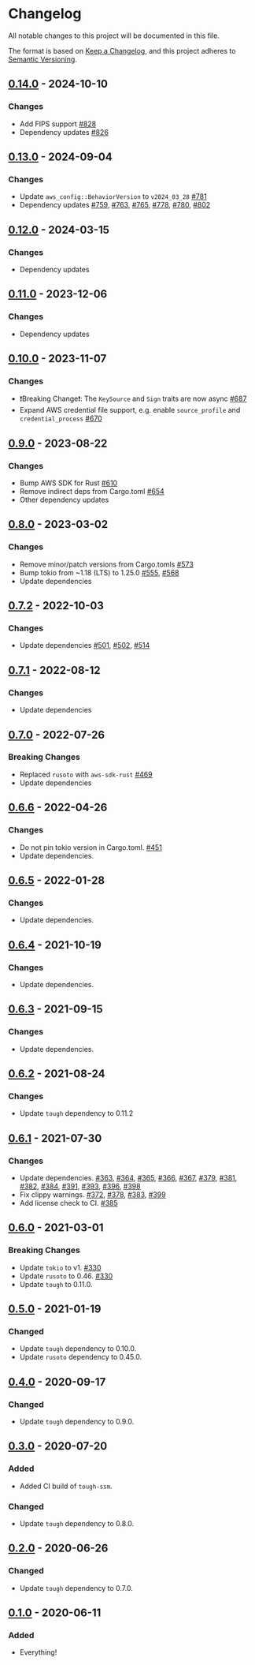 # Changelog
All notable changes to this project will be documented in this file.

The format is based on [Keep a Changelog](https://keepachangelog.com/en/1.0.0/),
and this project adheres to [Semantic Versioning](https://semver.org/spec/v2.0.0.html).

## [0.14.0] - 2024-10-10
### Changes
- Add FIPS support [#828] 
- Dependency updates [#826]

[#826]: https://github.com/awslabs/tough/pull/826
[#828]: https://github.com/awslabs/tough/pull/828

## [0.13.0] - 2024-09-04
### Changes
- Update `aws_config::BehaviorVersion` to `v2024_03_28` [#781]
- Dependency updates [#759], [#763], [#765], [#778], [#780], [#802]

[#759]: https://github.com/awslabs/tough/pull/759
[#763]: https://github.com/awslabs/tough/pull/763
[#765]: https://github.com/awslabs/tough/pull/765
[#778]: https://github.com/awslabs/tough/pull/778
[#780]: https://github.com/awslabs/tough/pull/780 
[#781]: https://github.com/awslabs/tough/pull/781
[#802]: https://github.com/awslabs/tough/pull/802

## [0.12.0] - 2024-03-15

### Changes
- Dependency updates

## [0.11.0] - 2023-12-06

### Changes
- Dependency updates

## [0.10.0] - 2023-11-07

### Changes
- ❗Breaking Change❗: The `KeySource` and `Sign` traits are now async [#687]
- Expand AWS credential file support, e.g. enable `source_profile` and `credential_process` [#670]

[#670]: https://github.com/awslabs/tough/pull/670
[#687]: https://github.com/awslabs/tough/pull/687

## [0.9.0] - 2023-08-22
### Changes
- Bump AWS SDK for Rust [#610]
- Remove indirect deps from Cargo.toml [#654]
- Other dependency updates

[#610]: https://github.com/awslabs/tough/pull/610
[#654]: https://github.com/awslabs/tough/pull/654

## [0.8.0] - 2023-03-02
### Changes
- Remove minor/patch versions from Cargo.tomls [#573]
- Bump tokio from ~1.18 (LTS) to 1.25.0 [#555], [#568]
- Update dependencies

[#555]: https://github.com/awslabs/tough/pull/555
[#568]: https://github.com/awslabs/tough/pull/568
[#573]: https://github.com/awslabs/tough/pull/573

## [0.7.2] - 2022-10-03
### Changes
- Update dependencies [#501], [#502], [#514]

[#501]: https://github.com/awslabs/tough/pull/501
[#502]: https://github.com/awslabs/tough/pull/502
[#514]: https://github.com/awslabs/tough/pull/514

## [0.7.1] - 2022-08-12
### Changes
- Update dependencies

## [0.7.0] - 2022-07-26
### Breaking Changes
- Replaced `rusoto` with `aws-sdk-rust` [#469]
- Update dependencies

[#469]: https://github.com/awslabs/tough/pull/469

## [0.6.6] - 2022-04-26
### Changes
- Do not pin tokio version in Cargo.toml. [#451]
- Update dependencies.

[#451]: https://github.com/awslabs/tough/pull/451

## [0.6.5] - 2022-01-28
### Changes
- Update dependencies.

## [0.6.4] - 2021-10-19
### Changes
- Update dependencies.

## [0.6.3] - 2021-09-15
### Changes
- Update dependencies.

## [0.6.2] - 2021-08-24
### Changes
- Update `tough` dependency to 0.11.2

## [0.6.1] - 2021-07-30
### Changes
- Update dependencies.  [#363], [#364], [#365], [#366], [#367], [#379], [#381], [#382], [#384], [#391], [#393], [#396], [#398]
- Fix clippy warnings.  [#372], [#378], [#383], [#399]
- Add license check to CI.  [#385]

[#363]: https://github.com/awslabs/tough/pull/363
[#364]: https://github.com/awslabs/tough/pull/364
[#365]: https://github.com/awslabs/tough/pull/365
[#366]: https://github.com/awslabs/tough/pull/366
[#367]: https://github.com/awslabs/tough/pull/367
[#372]: https://github.com/awslabs/tough/pull/372
[#378]: https://github.com/awslabs/tough/pull/378
[#379]: https://github.com/awslabs/tough/pull/379
[#381]: https://github.com/awslabs/tough/pull/381
[#382]: https://github.com/awslabs/tough/pull/382
[#383]: https://github.com/awslabs/tough/pull/383
[#384]: https://github.com/awslabs/tough/pull/384
[#385]: https://github.com/awslabs/tough/pull/385
[#391]: https://github.com/awslabs/tough/pull/391
[#393]: https://github.com/awslabs/tough/pull/393
[#396]: https://github.com/awslabs/tough/pull/396
[#398]: https://github.com/awslabs/tough/pull/398
[#399]: https://github.com/awslabs/tough/pull/399

## [0.6.0] - 2021-03-01
### Breaking Changes
- Update `tokio` to v1. [#330]
- Update `rusoto` to 0.46. [#330]
- Update `tough` to 0.11.0.

[#330]: https://github.com/awslabs/tough/pull/330

## [0.5.0] - 2021-01-19
### Changed
- Update `tough` dependency to 0.10.0.
- Update `rusoto` dependency to 0.45.0.

## [0.4.0] - 2020-09-17
### Changed
- Update `tough` dependency to 0.9.0.

## [0.3.0] - 2020-07-20
### Added
- Added CI build of `tough-ssm`.

### Changed
- Update `tough` dependency to 0.8.0.

## [0.2.0] - 2020-06-26
### Changed
- Update `tough` dependency to 0.7.0.

## [0.1.0] - 2020-06-11
### Added
- Everything!

[Unreleased]: https://github.com/awslabs/tough/compare/tough-ssm-v0.14.0...develop
[0.14.0]: https://github.com/awslabs/tough/compare/tough-ssm-v0.13.0...tough-ssm-v0.14.0
[0.13.0]: https://github.com/awslabs/tough/compare/tough-ssm-v0.12.0...tough-ssm-v0.13.0
[0.12.0]: https://github.com/awslabs/tough/compare/tough-ssm-v0.11.0...tough-ssm-v0.12.0
[0.11.0]: https://github.com/awslabs/tough/compare/tough-ssm-v0.10.0...tough-ssm-v0.11.0
[0.10.0]: https://github.com/awslabs/tough/compare/tough-ssm-v0.9.0...tough-ssm-v0.10.0
[0.9.0]: https://github.com/awslabs/tough/compare/tough-ssm-v0.8.0...tough-ssm-v0.9.0
[0.8.0]: https://github.com/awslabs/tough/compare/tough-ssm-v0.7.2...tough-ssm-v0.8.0
[0.7.2]: https://github.com/awslabs/tough/compare/tough-ssm-v0.7.1...tough-ssm-v0.7.2
[0.7.1]: https://github.com/awslabs/tough/compare/tough-ssm-v0.7.0...tough-ssm-v0.7.1
[0.7.0]: https://github.com/awslabs/tough/compare/tough-ssm-v0.6.6...tough-ssm-v0.7.0
[0.6.6]: https://github.com/awslabs/tough/compare/tough-ssm-v0.6.5...tough-ssm-v0.6.6
[0.6.5]: https://github.com/awslabs/tough/compare/tough-ssm-v0.6.4...tough-ssm-v0.6.5
[0.6.4]: https://github.com/awslabs/tough/compare/tough-ssm-v0.6.3...tough-ssm-v0.6.4
[0.6.3]: https://github.com/awslabs/tough/compare/tough-ssm-v0.6.2...tough-ssm-v0.6.3
[0.6.2]: https://github.com/awslabs/tough/compare/tough-ssm-v0.6.1...tough-ssm-v0.6.2
[0.6.1]: https://github.com/awslabs/tough/compare/tough-ssm-v0.6.0...tough-ssm-v0.6.1
[0.6.0]: https://github.com/awslabs/tough/compare/tough-ssm-v0.5.0...tough-ssm-v0.6.0
[0.5.0]: https://github.com/awslabs/tough/compare/tough-ssm-v0.4.0...tough-ssm-v0.5.0
[0.4.0]: https://github.com/awslabs/tough/compare/tough-ssm-v0.3.0...tough-ssm-v0.4.0
[0.3.0]: https://github.com/awslabs/tough/compare/tough-ssm-v0.2.0...tough-ssm-v0.3.0
[0.2.0]: https://github.com/awslabs/tough/compare/tough-ssm-v0.1.0...tough-ssm-v0.2.0
[0.1.0]: https://github.com/awslabs/tough/releases/tag/tough-ssm-v0.1.0
